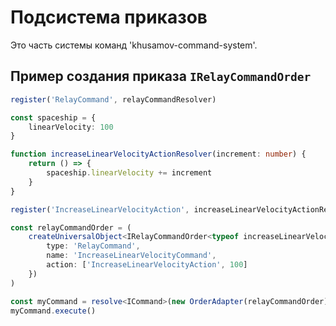 Подсистема приказов
===================

Это часть системы команд 'khusamov-command-system'.

Пример создания приказа `IRelayCommandOrder`
--------------------------------------------

```typescript
register('RelayCommand', relayCommandResolver)

const spaceship = {
	linearVelocity: 100
}

function increaseLinearVelocityActionResolver(increment: number) {
	return () => {
		spaceship.linearVelocity += increment
	}
}

register('IncreaseLinearVelocityAction', increaseLinearVelocityActionResolver)

const relayCommandOrder = (
	createUniversalObject<IRelayCommandOrder<typeof increaseLinearVelocityActionResolver>>({
		type: 'RelayCommand',
		name: 'IncreaseLinearVelocityCommand',
		action: ['IncreaseLinearVelocityAction', 100]
	})
)

const myCommand = resolve<ICommand>(new OrderAdapter(relayCommandOrder).type, relayCommandOrder)
myCommand.execute()
```